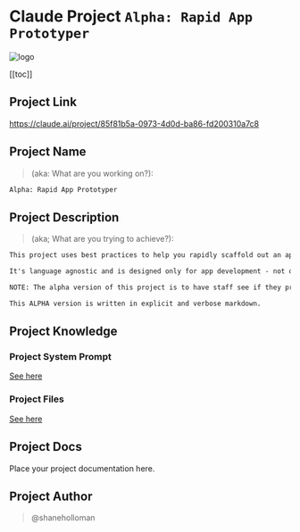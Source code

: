 # Claude Project `Alpha: Rapid App Prototyper`

![logo](../../claude-project_template/claude.svg)

[[toc]]

## Project Link

<https://claude.ai/project/85f81b5a-0973-4d0d-ba86-fd200310a7c8>

## Project Name

>(aka: What are you working on?):

```txt
Alpha: Rapid App Prototyper
```

## Project Description

>(aka; What are you trying to achieve?):

```txt
This project uses best practices to help you rapidly scaffold out an app to its basic working prototype.

It's language agnostic and is designed only for app development - not office work or networking tasks etc.

NOTE: The alpha version of this project is to have staff see if they prefer the outcome of the "Alpha" or "Release" version.

This ALPHA version is written in explicit and verbose markdown.
```

## Project Knowledge

### Project System Prompt

[See here](./project-knowledge/system-prompt.md)

### Project Files

[See here](./project-knowledge/files/)

## Project Docs

Place your project documentation here.

## Project Author

> @shaneholloman
